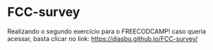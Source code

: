# FCC-survey
Realizando o segundo exercício para o FREECODCAMP!
caso queria acessar, basta clicar no link: https://diasbu.github.io/FCC-survey/

